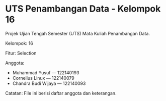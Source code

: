 # UTS Penambangan Data - Kelompok 16

Projek Ujian Tengah Semester (UTS) Mata Kuliah Penambangan Data.

Kelompok: 16

Fitur: Selection

Anggota:

- Muhammad Yusuf — 122140193
- Cornelius Linux — 122140079
- Chandra Budi Wijaya — 122140093

Catatan: File ini berisi daftar anggota dan keterangan.

